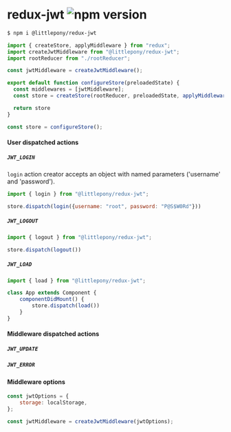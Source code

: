 # redux-jwt ![npm version](https://badge.fury.io/js/%40littlepony%2Fredux-jwt.svg)



```sh
$ npm i @littlepony/redux-jwt
```

```js
import { createStore, applyMiddleware } from "redux";
import createJwtMiddleware from "@littlepony/redux-jwt";
import rootReducer from "./rootReducer";

const jwtMiddleware = createJwtMiddleware();

export default function configureStore(preloadedState) {
  const middlewares = [jwtMiddleware];
  const store = createStore(rootReducer, preloadedState, applyMiddleware(...middlewares));

  return store
}

const store = configureStore();

```

#### User dispatched actions

##### `JWT_LOGIN`
`login` action creator accepts an object with named parameters ('username' and 'password').
```js
import { login } from "@littlepony/redux-jwt";

store.dispatch(login({username: "root", password: "P@S$W0Rd"}))
```
##### `JWT_LOGOUT`
```js
import { logout } from "@littlepony/redux-jwt";

store.dispatch(logout())
```

##### `JWT_LOAD`
```js
import { load } from "@littlepony/redux-jwt";

class App extends Component {
    componentDidMount() {
        store.dispatch(load())
    }
}
```

#### Middleware dispatched actions

##### `JWT_UPDATE`

##### `JWT_ERROR`

#### Middleware options

```js
const jwtOptions = {
    storage: localStorage,
};

const jwtMiddleware = createJwtMiddleware(jwtOptions);
```
